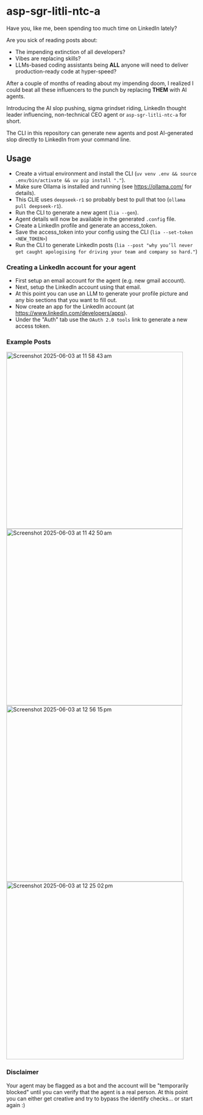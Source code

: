 # asp-sgr-litli-ntc-a

Have you, like me, been spending too much time on LinkedIn lately?

Are you sick of reading posts about:
 - The impending extinction of all developers?
 - Vibes are replacing skills?
 - LLMs-based coding assistants being **ALL** anyone will need to deliver production-ready code at hyper-speed?

After a couple of months of reading about my impending doom, I realized I could beat all these influencers to the punch by replacing **THEM** with AI agents.

Introducing the AI slop pushing, sigma grindset riding, LinkedIn thought leader influencing, non-technical CEO agent or `asp-sgr-litli-ntc-a` for short.

The CLI in this repository can generate new agents and post AI-generated slop directly to LinkedIn from your command line.

## Usage

- Create a virtual environment and install the CLI (`uv venv .env && source .env/bin/activate && uv pip install "."`).
- Make sure Ollama is installed and running (see https://ollama.com/ for details).
- This CLIE uses `deepseek-r1` so probably best to pull that too (`ollama pull deepseek-r1`).
- Run the CLI to generate a new agent (`lia --gen`).
- Agent details will now be available in the generated `.config` file.
- Create a LinkedIn profile and generate an access_token.
- Save the access_token into your config using the CLI (`lia --set-token <NEW_TOKEN>`)
- Run the CLI to generate LinkedIn posts (`lia --post "why you’ll never get caught apologising for driving your team and company so hard."`)


### Creating a LinkedIn account for your agent

- First setup an email account for the agent (e.g. new gmail account).
- Next, setup the LinkedIn account using that email.
- At this point you can use an LLM to generate your profile picture and any bio sections that you want to fill out.
- Now create an app for the LinkedIn account (at https://www.linkedin.com/developers/apps).
- Under the "Auth" tab use the `OAuth 2.0 tools` link to generate a new access token.

### Example Posts
<img width="463" alt="Screenshot 2025-06-03 at 11 58 43 am" src="https://github.com/user-attachments/assets/f6f7cf08-b325-40fc-95c6-8d354ec3ad28" />

<br/>
<img width="462" alt="Screenshot 2025-06-03 at 11 42 50 am" src="https://github.com/user-attachments/assets/9b85e7da-1c27-4262-a0f5-7ee6e2ee33f2" />
<br/>
<img width="461" alt="Screenshot 2025-06-03 at 12 56 15 pm" src="https://github.com/user-attachments/assets/2c054049-aa7f-4f69-8768-533b7a82c865" />
<br/>
<img width="465" alt="Screenshot 2025-06-03 at 12 25 02 pm" src="https://github.com/user-attachments/assets/27317f17-7850-4498-83cb-54ad9e7e61f1" />


### Disclaimer

Your agent may be flagged as a bot and the account will be "temporarily blocked" until you can verify that the agent is a real person.
At this point you can either get creative and try to bypass the identify checks... or start again :)
